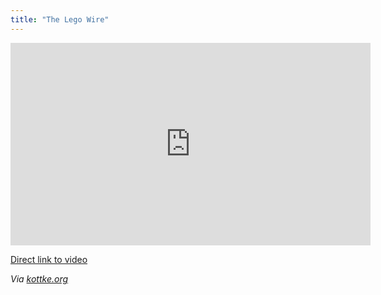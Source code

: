 ```yaml
---
title: "The Lego Wire"
---
```

<p><iframe frameborder="0" width="576" height="324" src="http://d.yimg.com/nl/vyc/site/player.html#shareUrl=http%3A%2F%2Fscreen.yahoo.com%2Fthe-lego-wire-29977908.html&repeat=0&startScreenCarouselUI=hide&browseCarouselUI=hide&vid=29977908"></iframe></p>
<p><a href="http://screen.yahoo.com/the-lego-wire-29977908.html">Direct link to video</a></p>
<p><em>Via <a href="http://kottke.org/12/07/the-lego-wire">kottke.org</a></em></p>
